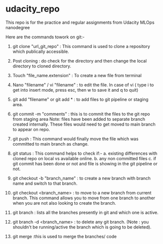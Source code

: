 # udacity_repo
This repo is for the practice and regular assignments from Udacity MLOps nanodegree

Here are the commands towork on git:-
1. git clone "url_git_repo" : This command is used to clone a repository which publically accessible.

2. Post cloning : do check for the directory and then change the local directory to cloned directory.

3. Touch "file_name.extension" : To create a new file from terminal

4. Nano "filename" / vi "filename" : to edit the file. 
		    In case of vi ( type i to get into insert mode, press esc, 
		    then w to save it and q to quit) 

5. git add "filename" or git add * : to add files to git pipeline or staging area.

6. git commit -m "comments" : this is to commit the files to the git repo from staging area
		            Note: files have been added to separate branch created internally.
			    These files would need to get moved to main branch to appear on repo.

7. git push : This command would finally move the file which was committed to main branch as change.

8. git status : This command helps to check if:-
		a. existing differences with cloned repo on local vs available online.
	        b. any non committed files
		c. if git commit has been done or not and file is showing in the git pipeline or not. 

9. git checkout -b "branch_name" : to create a new branch with branch name and switch to that branch. 

10. git checkout <branch_name> : to move to a new branch from current branch. 
				This command allows you to move from one branch to another when you are not also looking to create the branch.

11. git branch : lists all the branches presently in git and which one is active. 

12. git branch -d <branch_name> : to delete any git branch. (Note : you shouldn't be running/active the branch which is going to be deleted).

13. git merge :this is used to merge the branches/ code
